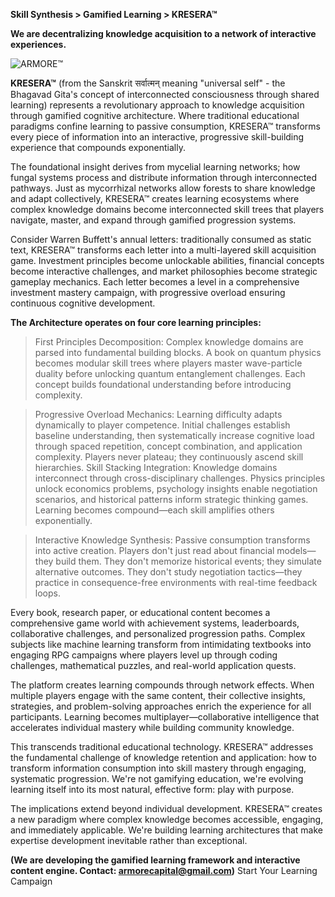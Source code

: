 **Skill Synthesis > Gamified Learning > KRESERA™**

**We are decentralizing knowledge acquisition to a network of interactive experiences.**

![ARMORE™](https://github.com/user-attachments/assets/2559c54d-e312-4bcd-bce3-df2d64b5364d)

**KRESERA™** (from the Sanskrit सर्वात्मन् meaning "universal self" - the Bhagavad Gita's concept of interconnected consciousness through shared learning) represents a revolutionary approach to knowledge acquisition through gamified cognitive architecture. Where traditional educational paradigms confine learning to passive consumption, KRESERA™ transforms every piece of information into an interactive, progressive skill-building experience that compounds exponentially.

The foundational insight derives from mycelial learning networks; how fungal systems process and distribute information through interconnected pathways. Just as mycorrhizal networks allow forests to share knowledge and adapt collectively, KRESERA™ creates learning ecosystems where complex knowledge domains become interconnected skill trees that players navigate, master, and expand through gamified progression systems.

Consider Warren Buffett's annual letters: traditionally consumed as static text, KRESERA™ transforms each letter into a multi-layered skill acquisition game. Investment principles become unlockable abilities, financial concepts become interactive challenges, and market philosophies become strategic gameplay mechanics. Each letter becomes a level in a comprehensive investment mastery campaign, with progressive overload ensuring continuous cognitive development.

**The Architecture operates on four core learning principles:**

> First Principles Decomposition: Complex knowledge domains are parsed into fundamental building blocks. A book on quantum physics becomes modular skill trees where players master wave-particle duality before unlocking quantum entanglement challenges. Each concept builds foundational understanding before introducing complexity.

> Progressive Overload Mechanics: Learning difficulty adapts dynamically to player competence. Initial challenges establish baseline understanding, then systematically increase cognitive load through spaced repetition, concept combination, and application complexity. Players never plateau; they continuously ascend skill hierarchies.
Skill Stacking Integration: Knowledge domains interconnect through cross-disciplinary challenges. Physics principles unlock economics problems, psychology insights enable negotiation scenarios, and historical patterns inform strategic thinking games. Learning becomes compound—each skill amplifies others exponentially.

> Interactive Knowledge Synthesis: Passive consumption transforms into active creation. Players don't just read about financial models—they build them. They don't memorize historical events; they simulate alternative outcomes. They don't study negotiation tactics—they practice in consequence-free environments with real-time feedback loops.

Every book, research paper, or educational content becomes a comprehensive game world with achievement systems, leaderboards, collaborative challenges, and personalized progression paths. Complex subjects like machine learning transform from intimidating textbooks into engaging RPG campaigns where players level up through coding challenges, mathematical puzzles, and real-world application quests.

The platform creates learning compounds through network effects. When multiple players engage with the same content, their collective insights, strategies, and problem-solving approaches enrich the experience for all participants. Learning becomes multiplayer—collaborative intelligence that accelerates individual mastery while building community knowledge.

This transcends traditional educational technology. KRESERA™ addresses the fundamental challenge of knowledge retention and application: how to transform information consumption into skill mastery through engaging, systematic progression. We're not gamifying education, we're evolving learning itself into its most natural, effective form: play with purpose.

The implications extend beyond individual development. KRESERA™ creates a new paradigm where complex knowledge becomes accessible, engaging, and immediately applicable. We're building learning architectures that make expertise development inevitable rather than exceptional.

**(We are developing the gamified learning framework and interactive content engine. Contact: armorecapital@gmail.com)**
Start Your Learning Campaign
